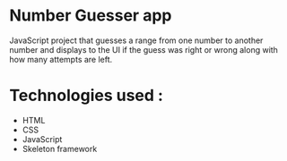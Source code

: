 # Number Guesser app
JavaScript project that guesses a range from one number to another number and displays to the UI if the guess was right or wrong along with how many attempts are left.

# Technologies used :
* HTML
* CSS
* JavaScript
* Skeleton framework